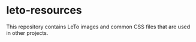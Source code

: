 # leto-resources
This repository contains LeTo images and common CSS files that are used in other projects.
